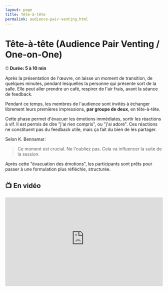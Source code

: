 ```yaml
---
layout: page
title: Tête-à-tête
permalink: audience-pair-venting.html
---
```


# Tête-à-tête (Audience Pair Venting / One-on-One)

⏰ **Durée: 5 à 10 min**

Après la présentation de l'œuvre, on laisse un moment de transition, de quelques minutes, pendant lesquelles la personne qui présente sort de la salle. Elle peut aller prendre un café, respirer de l'air frais, avant la séance de feedback.

Pendant ce temps, les membres de l'audience sont invités à échanger librement leurs premières impressions, **par groupe de deux**, en tête-à-tête. 

Cette phase permet d'évacuer les émotions immédiates, sortir les réactions à vif. Il est permis de dire "j'ai rien compris", ou "j'ai adoré". Ces réactions ne constituent pas du feedback utile, mais ça fait du bien de les partager.

Selon K. Bennamar:

> Ce moment est crucial. Ne l'oubliez pas. Cela va influencer la suite de la session.

Après cette "évacuation des émotions", les participants sont prêts pour passer à une formulation plus réfléchie, structurée.

## 📺 En vidéo

<iframe width="100%" style="aspect-ratio: 16 / 9;" src="https://www.youtube-nocookie.com/embed/EOrw02a6FT0" title="YouTube video player" frameborder="0" allow="accelerometer; autoplay; clipboard-write; encrypted-media; gyroscope; picture-in-picture" allowfullscreen></iframe>